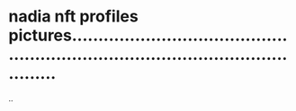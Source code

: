 # nadia nft profiles pictures.......................................................................................................
..
